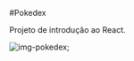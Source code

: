 #Pokedex

Projeto de introdução ao React.

<img src="https://github.com/JoaoMarcosJordao/My-Pokedex/issues/1#issue-1116238536" alt="img-pokedex"/>;
